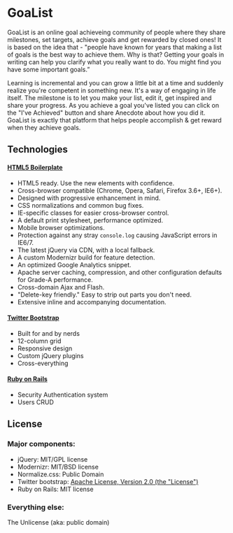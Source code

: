# GoaList

GoaList is an online goal achieveing community of people where they share milestones, set targets, achieve goals and get rewarded by closed ones! It is based on the idea that - "people have known for years that making a list of goals is the best way to achieve them. Why is that? Getting your goals in writing can help you clarify what you really want to do. You might find you have some important goals.”

Learning is incremental and you can grow a little bit at a time and suddenly realize you're competent in something new. It's a way of engaging in life itself. The milestone is to let you make your list, edit it, get inspired and share your progress. As you achieve a goal you've listed you can click on the "I've Achieved" button and share Anecdote about how you did it. GoaList is exactly that platform that helps people accomplish & get reward when they achieve goals.



## Technologies

#### [HTML5 Boilerplate](https://github.com/h5bp/html5-boilerplate/)
* HTML5 ready. Use the new elements with confidence.
* Cross-browser compatible (Chrome, Opera, Safari, Firefox 3.6+, IE6+).
* Designed with progressive enhancement in mind.
* CSS normalizations and common bug fixes.
* IE-specific classes for easier cross-browser control.
* A default print stylesheet, performance optimized.
* Mobile browser optimizations.
* Protection against any stray `console.log` causing JavaScript errors in IE6/7.
* The latest jQuery via CDN, with a local fallback.
* A custom Modernizr build for feature detection.
* An optimized Google Analytics snippet.
* Apache server caching, compression, and other configuration defaults for Grade-A performance.
* Cross-domain Ajax and Flash.
* "Delete-key friendly." Easy to strip out parts you don't need.
* Extensive inline and accompanying documentation.

#### [Twitter Bootstrap](http://twitter.github.com/bootstrap/index.html)
* Built for and by nerds
* 12-column grid
* Responsive design
* Custom jQuery plugins
* Cross-everything

#### [Ruby on Rails](http://rubyonrails.org/)
* Security Authentication system
* Users CRUD



## License

### Major components:

* jQuery: MIT/GPL license
* Modernizr: MIT/BSD license
* Normalize.css: Public Domain
* Twitter bootstrap: [Apache License, Version 2.0 (the "License")](http://www.apache.org/licenses/LICENSE-2.0)
* Ruby on Rails: MIT license

### Everything else:

The Unlicense (aka: public domain)
